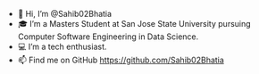 - 👋 Hi, I’m @Sahib02Bhatia
- 🎓 I’m a Masters Student at San Jose State University 
pursuing Computer Software Engineering in Data Science.
- 💻 I’m a tech enthusiast.
- 📫 Find me on GitHub https://github.com/Sahib02Bhatia

<!---
Sahib02Bhatia/Sahib02Bhatia is a ✨ special ✨ repository because its `README.md` (this file) appears on your GitHub profile.
You can click the Preview link to take a look at your changes.
--->
